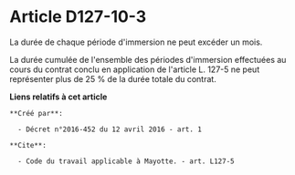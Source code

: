 # Article D127-10-3

La durée de chaque période d'immersion ne peut excéder un mois. 

La durée cumulée de l'ensemble des périodes d'immersion effectuées au cours du contrat conclu en application de l'article L.
127-5 ne peut représenter plus de 25 % de la durée totale du contrat.

**Liens relatifs à cet article**

	**Créé par**:

	  - Décret n°2016-452 du 12 avril 2016 - art. 1

	**Cite**:

	  - Code du travail applicable à Mayotte. - art. L127-5
